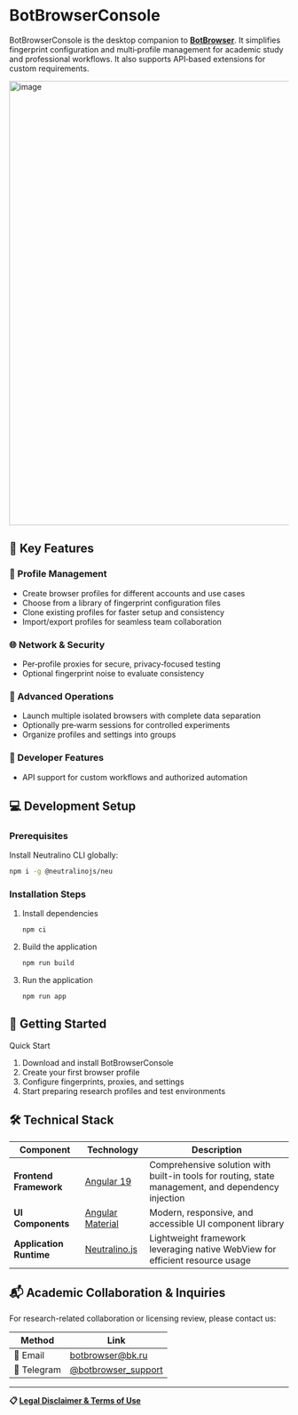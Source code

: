 # BotBrowserConsole

BotBrowserConsole is the desktop companion to **[BotBrowser](https://github.com/botswin/BotBrowser)**. It simplifies fingerprint configuration and multi‑profile management for academic study and professional workflows. It also supports API‑based extensions for custom requirements.

<img width="800" alt="image" src="https://github.com/user-attachments/assets/e9c0b656-83b0-4be5-986e-d4bc3c04b4b5">

## 🚀 Key Features

### 🔧 Profile Management
- Create browser profiles for different accounts and use cases
- Choose from a library of fingerprint configuration files
- Clone existing profiles for faster setup and consistency
- Import/export profiles for seamless team collaboration

### 🌐 Network & Security
- Per‑profile proxies for secure, privacy‑focused testing
- Optional fingerprint noise to evaluate consistency

### 🚀 Advanced Operations
- Launch multiple isolated browsers with complete data separation
- Optionally pre‑warm sessions for controlled experiments
- Organize profiles and settings into groups

### 🔌 Developer Features
- API support for custom workflows and authorized automation

## 💻 Development Setup

### Prerequisites
Install Neutralino CLI globally:
```bash
npm i -g @neutralinojs/neu
```

### Installation Steps

1. Install dependencies
   ```bash
   npm ci
   ```

2. Build the application
   ```bash
   npm run build
   ```

3. Run the application
   ```bash
   npm run app
   ```

## 🚀 Getting Started

Quick Start

1. Download and install BotBrowserConsole
2. Create your first browser profile
3. Configure fingerprints, proxies, and settings
4. Start preparing research profiles and test environments

## 🛠️ Technical Stack

| Component | Technology | Description |
|-----------|------------|-------------|
| **Frontend Framework** | [Angular 19](https://angular.dev) | Comprehensive solution with built-in tools for routing, state management, and dependency injection |
| **UI Components** | [Angular Material](https://material.angular.io) | Modern, responsive, and accessible UI component library |
| **Application Runtime** | [Neutralino.js](https://neutralino.js.org) | Lightweight framework leveraging native WebView for efficient resource usage |


## 📬 Academic Collaboration & Inquiries

For research-related collaboration or licensing review, please contact us:

| Method | Link |
|--------|------|
| 📧 Email | [botbrowser@bk.ru](mailto:botbrowser@bk.ru) |
| 📱 Telegram | [@botbrowser_support](https://t.me/botbrowser_support) |

---

**📋 [Legal Disclaimer & Terms of Use](https://github.com/botswin/BotBrowser/blob/main/DISCLAIMER.md)**
